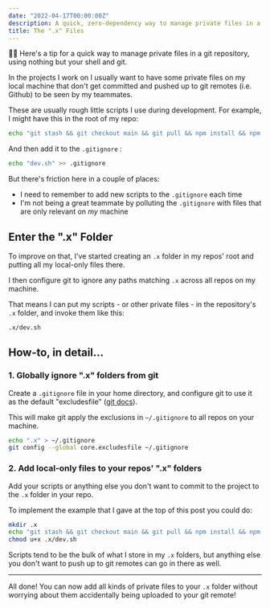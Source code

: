 ```yaml
---
date: "2022-04-17T00:00:00Z"
description: A quick, zero-dependency way to manage private files in a git repository
title: The ".x" Files
---
```


<div class="callout">
  💁‍♂️ Here's a tip for a quick way to manage private files in a git repository, using nothing but your shell and git.
</div>

In the projects I work on I usually want to have some private files on my local machine that don't get committed and pushed up to git remotes (i.e. Github) to be seen by my teammates.

These are usually rough little scripts I use during development. For example, I might have this in the root of my repo:

```bash
echo "git stash && git checkout main && git pull && npm install && npm dev" > dev.sh
```

And then add it to the `.gitignore` :

```bash
echo "dev.sh" >> .gitignore
```

But there's friction here in a couple of places:

- I need to remember to add new scripts to the `.gitignore` each time
- I'm not being a great teammate by polluting the  `.gitignore` with files that are only relevant on _my_ machine


## Enter the ".x" Folder

To improve on that, I've started creating an `.x` folder in my repos' root and putting all my local-only files there.

I then configure git to ignore any paths matching `.x`  across all repos on my machine.

That means I can put my scripts - or other private files - in the repository's `.x` folder, and invoke them like this:

```bash
.x/dev.sh
```


## How-to, in detail...

### 1. Globally ignore ".x" folders from git

Create a `.gitignore` file in your home directory, and configure git to use it as the default "excludesfile" ([git docs](https://git-scm.com/docs/gitignore#_configuration)).

This will make git apply the exclusions in  `~/.gitignore` to all repos on your machine.

```bash
echo ".x" > ~/.gitignore
git config --global core.excludesfile ~/.gitignore
```

### 2. Add local-only files to your repos' ".x" folders

Add your scripts or anything else you don't want to commit to the project to the `.x` folder in your repo.

To implement the example that I gave at the top of this post you could do:

```bash
mkdir .x
echo "git stash && git checkout main && git pull && npm install && npm dev" > .x/dev.sh
chmod u+x .x/dev.sh
```

Scripts tend to be the bulk of what I store in my `.x` folders, but anything else you don't want to push up to git remotes can go in there as well.

---

All done! You can now add all kinds of private files to your `.x` folder without worrying about them accidentally being uploaded to your git remote!
